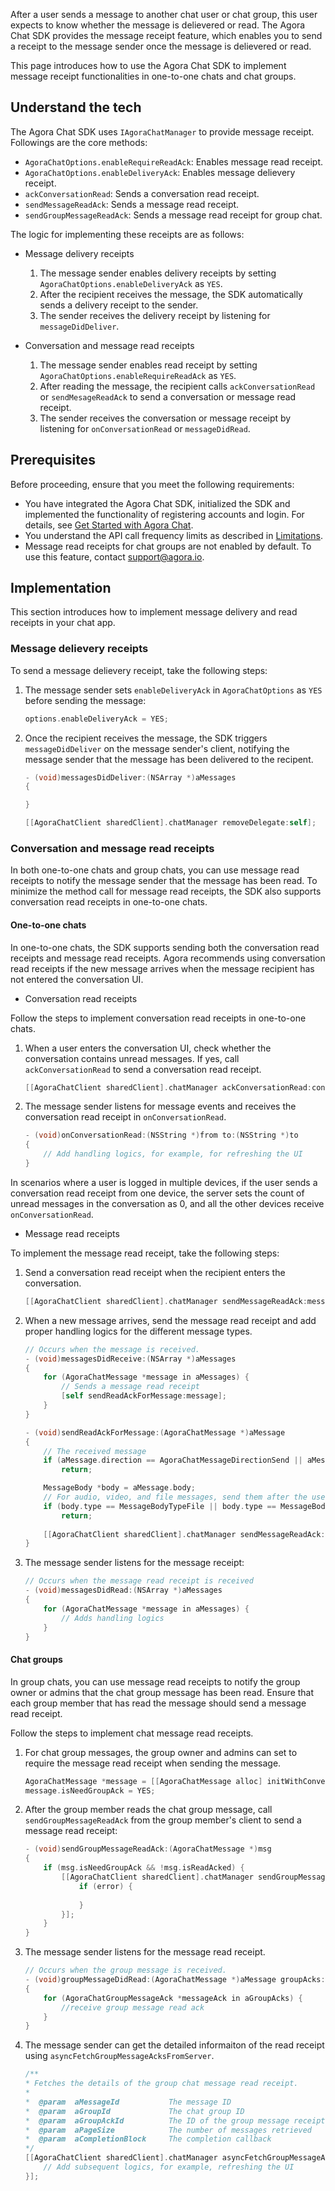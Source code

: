 After a user sends a message to another chat user or chat group, this user expects to know whether the message is delievered or read. The Agora Chat SDK provides the message receipt feature, which enables you to send a receipt to the message sender once the message is delievered or read.

This page introduces how to use the Agora Chat SDK to implement message receipt functionalities in one-to-one chats and chat groups.

## Understand the tech

The Agora Chat SDK uses `IAgoraChatManager` to provide message receipt. Followings are the core methods:

- `AgoraChatOptions.enableRequireReadAck`: Enables message read receipt.
- `AgoraChatOptions.enableDeliveryAck`: Enables message delievery receipt.
- `ackConversationRead`: Sends a conversation read receipt.
- `sendMessageReadAck`: Sends a message read receipt.
- `sendGroupMessageReadAck`: Sends a message read receipt for group chat.

The logic for implementing these receipts are as follows:

- Message delivery receipts

  1. The message sender enables delivery receipts by setting `AgoraChatOptions.enableDeliveryAck` as `YES`.
  2. After the recipient receives the message, the SDK automatically sends a delivery receipt to the sender.
  3. The sender receives the delivery receipt by listening for `messageDidDeliver`.

- Conversation and message read receipts

  1. The message sender enables read receipt by setting `AgoraChatOptions.enableRequireReadAck` as `YES`.
  2. After reading the message, the recipient calls `ackConversationRead` or `sendMesageReadAck` to send a conversation or message read receipt.
  3. The sender receives the conversation or message receipt by listening for `onConversationRead` or `messageDidRead`.

## Prerequisites

Before proceeding, ensure that you meet the following requirements:

- You have integrated the Agora Chat SDK, initialized the SDK and implemented the functionality of registering accounts and login. For details, see [Get Started with Agora Chat](./agora_chat_get_started_ios?platform=iOS).
- You understand the API call frequency limits as described in [Limitations](./agora_chat_limitation?platform=iOS).
- Message read receipts for chat groups are not enabled by default. To use this feature, contact support@agora.io.

## Implementation

This section introduces how to implement message delivery and read receipts in your chat app.

### Message delievery receipts

To send a message delievery receipt, take the following steps:

1. The message sender sets `enableDeliveryAck` in `AgoraChatOptions` as `YES` before sending the message:

    ```objective-C
    options.enableDeliveryAck = YES;
    ```

2. Once the recipient receives the message, the SDK triggers `messageDidDeliver` on the message sender's client, notifying the message sender that the message has been delivered to the recipent.

    ```Objective-C
    - (void)messagesDidDeliver:(NSArray *)aMessages
    {

    }

    [[AgoraChatClient sharedClient].chatManager removeDelegate:self];
    ```

### Conversation and message read receipts

In both one-to-one chats and group chats, you can use message read receipts to notify the message sender that the message has been read. To minimize the method call for message read receipts, the SDK also supports conversation read receipts in one-to-one chats. 

#### One-to-one chats

In one-to-one chats, the SDK supports sending both the conversation read receipts and message read receipts. Agora recommends using conversation read receipts if the new message arrives when the message recipient has not entered the conversation UI. 

- Conversation read receipts

 Follow the steps to implement conversation read receipts in one-to-one chats.

 1. When a user enters the conversation UI, check whether the conversation contains unread messages. If yes, call `ackConversationRead` to send a conversation read receipt.

    ```Objective-C
    [[AgoraChatClient sharedClient].chatManager ackConversationRead:conversationId completion:nil];
    ```
    

 2. The message sender listens for message events and receives the conversation read receipt in `onConversationRead`.

    ```Objective-C
    - (void)onConversationRead:(NSString *)from to:(NSString *)to
    {
        // Add handling logics, for example, for refreshing the UI
    }
    ```

 <div class="alert note">In scenarios where a user is logged in multiple devices, if the user sends a conversation read receipt from one device, the server sets the count of unread messages in the conversation as 0, and all the other devices receive <code>onConversationRead</code>.</note>

- Message read receipts

 To implement the message read receipt, take the following steps:

 1. Send a conversation read receipt when the recipient enters the conversation.

    ```Objective-C
    [[AgoraChatClient sharedClient].chatManager sendMessageReadAck:messageId toUser:conversationId completion:nil];
    ```

 2. When a new message arrives, send the message read receipt and add proper handling logics for the different message types.

    ```Objective-C
    // Occurs when the message is received.
    - (void)messagesDidReceive:(NSArray *)aMessages
    {
        for (AgoraChatMessage *message in aMessages) {
            // Sends a message read receipt
            [self sendReadAckForMessage:message];
        }
    }

    - (void)sendReadAckForMessage:(AgoraChatMessage *)aMessage
    {
        // The received message
        if (aMessage.direction == AgoraChatMessageDirectionSend || aMessage.isReadAcked || aMessage.chatType != AgoraChatTypeChat)
            return;
    
        MessageBody *body = aMessage.body;
        // For audio, video, and file messages, send them after the user clicks the file.
        if (body.type == MessageBodyTypeFile || body.type == MessageBodyTypeVoice || body.type == MessageBodyTypeImage)
            return;
            
        [[AgoraChatClient sharedClient].chatManager sendMessageReadAck:aMessage.messageId toUser:aMessage.conversationId completion:nil];
    }
    ```

 3. The message sender listens for the message receipt:

    ```Objective-C
    // Occurs when the message read receipt is received
    - (void)messagesDidRead:(NSArray *)aMessages
    {
        for (AgoraChatMessage *message in aMessages) {
            // Adds handling logics
        }
    }
    ```

#### Chat groups

In group chats, you can use message read receipts to notify the group owner or admins that the chat group message has been read. Ensure that each group member that has read the message should send a message read receipt.

Follow the steps to implement chat message read receipts.

1. For chat group messages, the group owner and admins can set to require the message read receipt when sending the message.

    ```Objective-C
    AgoraChatMessage *message = [[AgoraChatMessage alloc] initWithConversationID:to from:from to:to body:aBody ext:aExt];
    message.isNeedGroupAck = YES;
    ```

2. After the group member reads the chat group message, call `sendGroupMessageReadAck` from the group member's client to send a message read receipt:

    ```Objective-C
    - (void)sendGroupMessageReadAck:(AgoraChatMessage *)msg
    {
        if (msg.isNeedGroupAck && !msg.isReadAcked) {
            [[AgoraChatClient sharedClient].chatManager sendGroupMessageReadAck:msg.messageId toGroup:msg.conversationId content:@"123" completion:^(AgoraChatError *error) {
                if (error) {
                
                }
            }];
        }
    }
    ```

3. The message sender listens for the message read receipt.

    ```Objective-C
    // Occurs when the group message is received.
    - (void)groupMessageDidRead:(AgoraChatMessage *)aMessage groupAcks:(NSArray *)aGroupAcks
    {
        for (AgoraChatGroupMessageAck *messageAck in aGroupAcks) {
            //receive group message read ack
        }
    } 
    ```

4. The message sender can get the detailed informaiton of the read receipt using `asyncFetchGroupMessageAcksFromServer`.

    ```Objective-C
    /**
    * Fetches the details of the group chat message read receipt.
    *
    *  @param  aMessageId           The message ID
    *  @param  aGroupId             The chat group ID
    *  @param  aGroupAckId          The ID of the group message receipt
    *  @param  aPageSize            The number of messages retrieved
    *  @param  aCompletionBlock     The completion callback
    */
    [[AgoraChatClient sharedClient].chatManager asyncFetchGroupMessageAcksFromServer:messageId groupId:groupId startGroupAckId:nil pageSize:pageSize completion:^(AgoraChatCursorResult *aResult, AgoraChatError *error, int totalCount) {
        // Add subsequent logics, for example, refreshing the UI
    }];
    ```